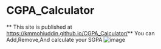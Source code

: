# CGPA_Calculator
** This site is published at https://kmmohiuddin.github.io/CGPA_Calculator/**
You can Add,Remove,And calculate your SGPA
![image](https://user-images.githubusercontent.com/52062238/159562951-e1af0960-d1cf-470f-b2b6-2bdb455580b4.png)

